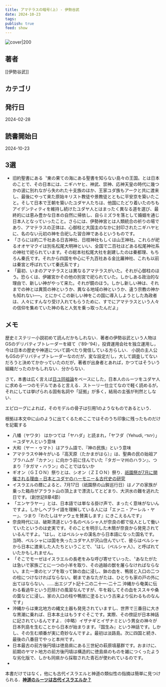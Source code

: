 ```yaml
---
title: アマテラスの暗号(上) - 伊勢谷武
date: 2024-10-23
tags: 
publish: true
feed: show
---
```

![cover|200](http://books.google.com/books/content?id=KYNj0AEACAAJ&printsec=frontcover&img=1&zoom=1&source=gbs_api)
## 著者
[[伊勢谷武]]
## カテゴリ

## 発行日
2024-02-28
## 読書開始日
2024-10-23

## 3選
- 旧約聖書にある〝東の果ての海にある聖書を知らない島々の王国〟とは日本のことで、その日本には、ニギハヤヒ、神武、崇神、応神天皇の時代に幾つかの波に別れながら失われた十支族のほか、王家ユダ族もアークと共に渡来し、最後にやって来た原始キリスト教徒や景教徒とともに平安京を築いたこと。そして日本で王朝を築いたユダヤ人たちは、他国にたどり着いたのちもアイデンティティを維持し続けたユダヤ人とはまったく異なる道を選び、最終的には恵み豊かな日本の自然に帰依し、自らミズラを落として婚姻を通じ日本人となっていったこと。さらには、伊勢神宮とは人類統合の祈りの場であり、アマテラスの正体は、心御柱と大国主のなかに封印されたニギハヤヒに、名のない元初の神を合祀した習合神であるというものです。
- 「さらには約二千社ある日吉神社、日枝神社もしくは山王神社。これらが祀るオオヤマクイは別名松尾大明神といい、全国で二百社ほどある松尾神社系の神社で祀られています。その総本社松尾大社を創建したのは秦都理、もちろん秦氏です。それから四国を中心に千九百社ある金比羅神社、これも以前は秦宮と呼ばれていて秦氏系です」
 - 「最初、いまのアマテラスとは異なるアマテラスがいた。それが心御柱のほう。恐らくは、伊雑宮かその他の別宮で祀られていた。しかしある政治的な理由で、新しい神がやって来た。それが鏡のほう。しかし新しい神は、それまでの神とは異質の神というか、異なる地域の神というか、違う宗教の神かも知れない──。とにかくこの新しい神をこの国に導入しようとした為政者は、人々にすんなり受け入れてもらうために、すでにアマテラスという人々の信仰を集めていた神の名と人気を乗っ取ったんだよ」
## メモ
歴史ミステリー小説初めて読んだかもしれない．著者の伊勢谷武という人物はGSのデリバティブトレーダーを経て（'89-'94），投資運用会社を独立運用し，今は日本の歴史や神道について調べたり発信している方らしい．
小説の主人公もGSのデリバティブトレーダーなのだが，変な設定だし，大して調査してないだろうと決めてかかっていたのだが，著者が出身者とあれば，かつてはそういう組織だったのかもしれない．分からない．

さて，本書は広く言えば[日ユ同祖論](https://ja.wikipedia.org/wiki/%E6%97%A5%E3%83%A6%E5%90%8C%E7%A5%96%E8%AB%96)をベースにした，日本人のルーツをユダヤ人に求める一つのモデルであると言える．ストーリー仕立てなので軽く読めるが，それにしては挙げられる固有名詞や「証拠」が多く，結局の主張が判然としない．

エピローグによれば，そのモデルの骨子は引用1のようなものであるという．

根拠は本文中に山のように出てくるためここではそのうち印象に残ったものだけを記載する
- 八幡（ヤワタ） はかつては「ヤハダ」と読まれ，「ヤフダ（Yehudi, יהודי）」＝ユダヤ人という意味
- 大和（ヤー・ゥマト）はアラム語で、『神の民族』という意味
- アマテラスや神々がいる『高天原（たかまがはら）』は、聖典の民の始祖アブラハムが『カナン』に向かう前に住んでいた『タガーマ州のハラン』、つまり『タガマ・ハラン』のことではないか
- ギオン（ＧＩＯＮ）祭りとは、シオン（ＺＩＯＮ）祭り．[祇園祭が7月に開催される理由 – 日本とユダヤのハーモニー＆古代史の研究](https://www.historyjp.com/article/34851/)
- イスラエルの暦によると、7月17日（祇園祭の山鉾巡行日）はノアの家族が乗った箱舟がアララト山の頂上まで漂流してとどまり、大洪水の難を逃れた日です。（創世記8章4節）
- 「エンヤラヤー」とは、日本語では単なる掛け声で、まったく意味がないんですよ。しかしヘブライ語を理解している人には「エァニ・アーレル・ヤー」、つまり『わたしはヤァウェを賛美します』にきこえるんです」
- 奈良時代には、破斯清道という名のペルシャ人が奈良の都で役人として働いていたというのは史実です。そのことを明示した木簡が奈良から発見されているんですよ。〝はし〟とはペルシャの漢名から日本語になった国名です。当時、ペルシャには国を失ったユダヤ人が沢山住んでいて、彼らはペルシャから日本に渡来した人たちということで、〝はし（ペルシャ人）〟と呼ばれていたかもしれません。
- 「そこでモーゼはイスラエルの長老をみな呼び寄せていった、〝あなたがたは急いで家族ごとに一つの小羊を取り、その過越の獣を屠らなければならない。また一束のヒソプを取って鉢の血に浸し、鉢の血を、鴨居と入口の二つの柱につけなければならない。朝まであなたがたは、ひとりも家の戸の外に出てはならない〟……出エジプト記十二の二十一-二十二
  沖縄から奄美に伝わる看過牛という厄除けの風習なんですが、牛を殺してその血をススキや桑の葉などに浸し、家の入口の柱や鴨居に塗るという古来より伝わるものなんです」
- 沖縄からは東北地方の縄文土器も発見されていますし、世界で三番目に大きな黒潮に乗れば、日本本土はもうすぐそこです。実際、その傍証が日本神話に記されているんですよ．（中略）イザナギとイザナミという男女の神々が日本列島を生むことから日本が始まります。『国生み』という神話です。しかし、その生む順番が実に奇妙なんですよ。最初は淡路島。次に四国と続き、最後の八番目でやっと本州です。
- 日本最古の前方後円墳は徳島県にある三世紀の萩原墳墓群です。おまけに、前期のヤマト地方の前方後円墳は構造的に徳島県のものを雑につくったような劣化版で、しかも同県から採取された青石が使われているのです。
- 




本書だけではなく，他にも古代イスラエルと神道の類似性の指摘は簡単に見つけられる．[**神道のルーツは古代イスラエルか？**](https://www.shima.mctv.ne.jp/~newlife/nihonnoisuraeru.htm)

